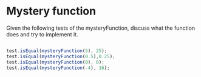 # Mystery function

Given the following tests of the mysteryFunction, discuss what the function does and try to implement it.



```JavaScript

test.isEqual(mysteryFunction(5), 25);
test.isEqual(mysteryFunction(0.5),0.25);
test.isEqual(mysteryFunction(0), 0);
test.isEqual(mysteryFunction(-4), 16);

```

